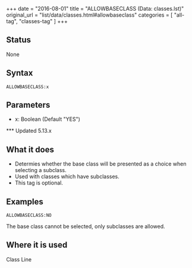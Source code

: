 +++
date = "2016-08-01"
title = "ALLOWBASECLASS (Data: classes.lst)"
original_url = "list/data/classes.html#allowbaseclass"
categories = [ "all-tag", "classes-tag" ]
+++

## Status

None

## Syntax

`ALLOWBASECLASS:x`

## Parameters

-   x: Boolean (Default "YES")



<span id="allowbaseclass"></span> \*\*\* Updated 5.13.x

What it does
------------

-   Determies whether the base class will be presented as a choice when
    selecting a subclass.
-   Used with classes which have subclasses.
-   This tag is optional.

Examples
--------

`ALLOWBASECLASS:NO`

The base class cannot be selected, only subclasses are allowed.

Where it is used
----------------

Class Line

